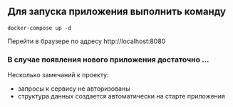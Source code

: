 ## Для запуска приложения выполнить команду
```
docker-compose up -d
```
Перейти в браузере по адресу http://localhost:8080

### В случае появления нового приложения достаточно ...

Несколько замечаний к проекту:
- запросы к сервису не авторизованы
- структура данных создается автоматически на старте приложения